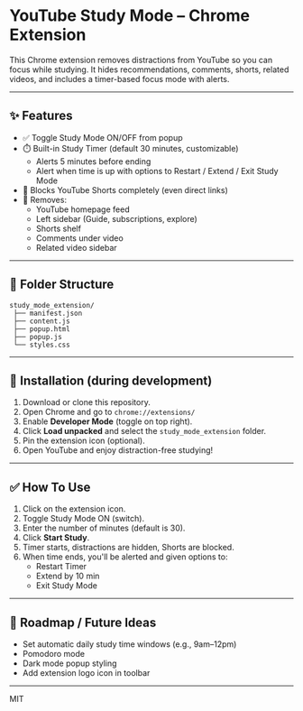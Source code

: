 # YouTube Study Mode – Chrome Extension

This Chrome extension removes distractions from YouTube so you can focus while studying. It hides recommendations, comments, shorts, related videos, and includes a timer-based focus mode with alerts.

---

## ✨ Features

- ✅ Toggle Study Mode ON/OFF from popup
- ⏱️ Built-in Study Timer (default 30 minutes, customizable)
    - Alerts 5 minutes before ending
    - Alert when time is up with options to Restart / Extend / Exit Study Mode
- 🚫 Blocks YouTube Shorts completely (even direct links)
- 🔕 Removes:
  - YouTube homepage feed
  - Left sidebar (Guide, subscriptions, explore)
  - Shorts shelf
  - Comments under video
  - Related video sidebar

---

## 📁 Folder Structure

```
study_mode_extension/
 ├── manifest.json
 ├── content.js
 ├── popup.html
 ├── popup.js
 └── styles.css
```

---

## 🔧 Installation (during development)

1. Download or clone this repository.
2. Open Chrome and go to `chrome://extensions/`
3. Enable **Developer Mode** (toggle on top right).
4. Click **Load unpacked** and select the `study_mode_extension` folder.
5. Pin the extension icon (optional).
6. Open YouTube and enjoy distraction-free studying!

---

## ✅ How To Use

1. Click on the extension icon.
2. Toggle Study Mode ON (switch).
3. Enter the number of minutes (default is 30).
4. Click **Start Study**.
5. Timer starts, distractions are hidden, Shorts are blocked.
6. When time ends, you'll be alerted and given options to:
   - Restart Timer
   - Extend by 10 min
   - Exit Study Mode

---

## 🚀 Roadmap / Future Ideas

- Set automatic daily study time windows (e.g., 9am–12pm)
- Pomodoro mode
- Dark mode popup styling
- Add extension logo icon in toolbar

---




MIT

